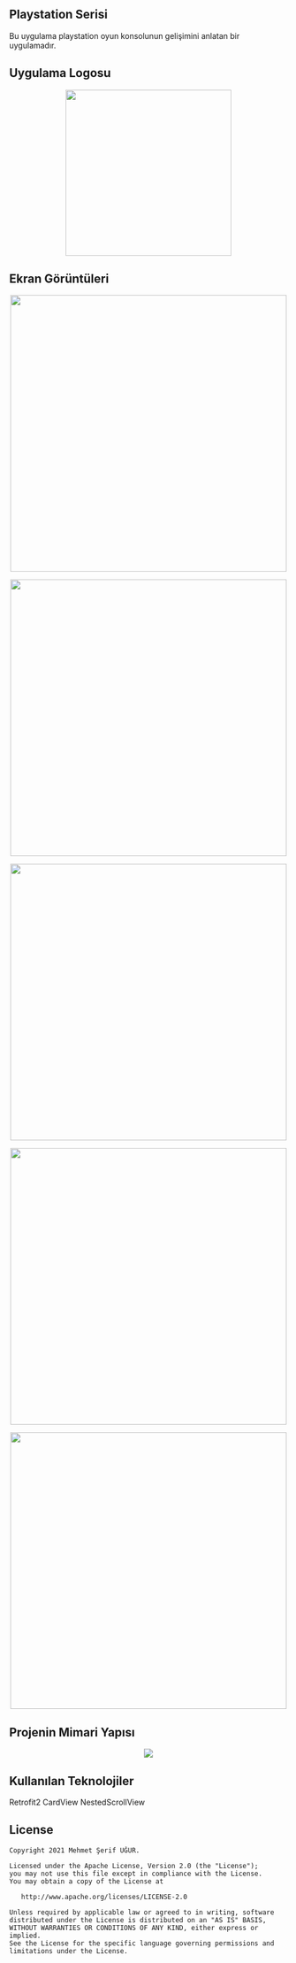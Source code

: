 ## Playstation Serisi
Bu uygulama playstation oyun konsolunun gelişimini anlatan bir uygulamadır.

## Uygulama Logosu 
<p align="center">
<img src="https://raw.githubusercontent.com/mrrobotx72/PlaystationSerisi/main/Screens/logo.png" height="300"/>
</p>

## Ekran Görüntüleri
<p align="center">
<img src="https://raw.githubusercontent.com/mrrobotx72/PlaystationSerisi/main/Screens/Screenshot_2021-01-22-14-36-14-831_com.h5190022.mehmet_serif_ugur_final.jpg" height="500" />
</p>

<p align="center">
<img src="https://raw.githubusercontent.com/mrrobotx72/PlaystationSerisi/main/Screens/Screenshot_2021-01-22-14-36-29-354_com.h5190022.mehmet_serif_ugur_final.jpg" height="500" />

<p align="center">
<img src="https://raw.githubusercontent.com/mrrobotx72/PlaystationSerisi/main/Screens/Screenshot_2021-01-22-14-38-22-047_com.h5190022.mehmet_serif_ugur_final.jpg" height="500" />
</p>

<p align="center">
<img src="https://raw.githubusercontent.com/mrrobotx72/PlaystationSerisi/main/Screens/Screenshot_2021-01-22-14-38-30-815_com.h5190022.mehmet_serif_ugur_final.jpg" height="500" />
</p>

<p align="center">
<img src="https://raw.githubusercontent.com/mrrobotx72/PlaystationSerisi/main/Screens/Screenshot_2021-01-22-14-38-30-815_com.h5190022.mehmet_serif_ugur_final.jpg" height="500" />
</p>

## Projenin Mimari Yapısı
<p align="center">
<img src="https://raw.githubusercontent.com/mrrobotx72/PlaystationSerisi/main/Screens/mimari%20paket%20yap%C4%B1s%C4%B1.jpg"/>
</p>

## Kullanılan Teknolojiler
Retrofit2
CardView
NestedScrollView

License
--------


    Copyright 2021 Mehmet Şerif UĞUR.

    Licensed under the Apache License, Version 2.0 (the "License");
    you may not use this file except in compliance with the License.
    You may obtain a copy of the License at

       http://www.apache.org/licenses/LICENSE-2.0

    Unless required by applicable law or agreed to in writing, software
    distributed under the License is distributed on an "AS IS" BASIS,
    WITHOUT WARRANTIES OR CONDITIONS OF ANY KIND, either express or implied.
    See the License for the specific language governing permissions and
    limitations under the License.


